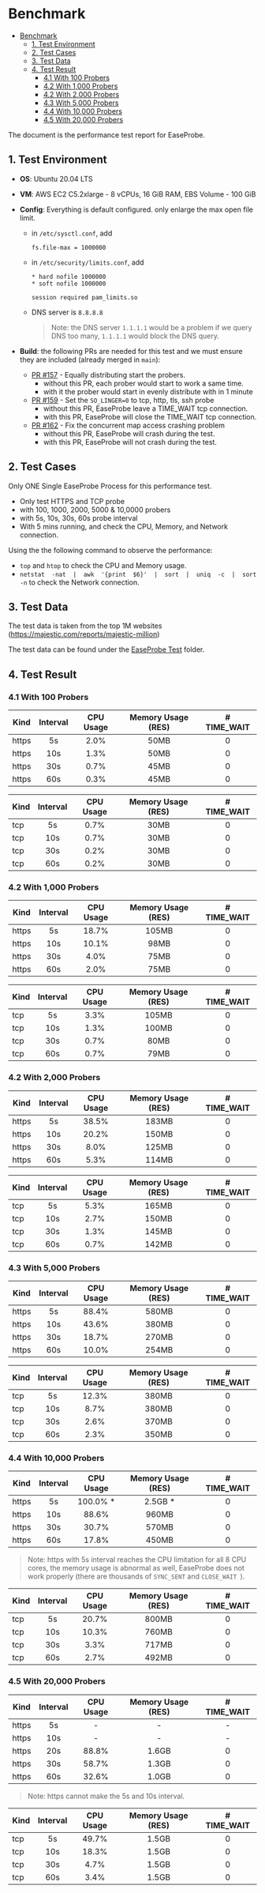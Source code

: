 # Benchmark

- [Benchmark](#benchmark)
  - [1. Test Environment](#1-test-environment)
  - [2. Test Cases](#2-test-cases)
  - [3. Test Data](#3-test-data)
  - [4. Test Result](#4-test-result)
    - [4.1 With 100 Probers](#41-with-100-probers)
    - [4.2  With 1,000 Probers](#42--with-1000-probers)
    - [4.2  With 2,000 Probers](#42--with-2000-probers)
    - [4.3  With 5,000 Probers](#43--with-5000-probers)
    - [4.4  With 10,000 Probers](#44--with-10000-probers)
    - [4.5 With 20,000 Probers](#45-with-20000-probers)

The document is the performance test report for EaseProbe.

## 1. Test Environment

- **OS**: Ubuntu 20.04 LTS
- **VM**: AWS EC2 C5.2xlarge -  8 vCPUs, 16 GiB RAM, EBS Volume - 100 GiB
- **Config**: Everything is default configured. only enlarge the max open file limit.
  - in `/etc/sysctl.conf`, add

      ```
      fs.file-max = 1000000
      ```
  - in `/etc/security/limits.conf`, add

      ```
      * hard nofile 1000000
      * soft nofile 1000000

      session required pam_limits.so
      ```
  - DNS server is `8.8.8.8`

    > Note: the DNS server `1.1.1.1` would be a problem if we query DNS too many, `1.1.1.1` would block the DNS query.

- **Build**: the following PRs are needed for this test and we must ensure they are included (already merged in `main`):
  -  [PR #157](https://github.com/megaease/easeprobe/pull/157) - Equally distributing start the probers.
     - without this PR, each prober would start to work a same time.
     - with it the prober would start in evenly distribute with in 1 minute
  -  [PR #159](https://github.com/megaease/easeprobe/pull/159) - Set the `SO_LINGER=0` to tcp, http, tls, ssh probe
     -  without this PR, EaseProbe leave a TIME_WAIT tcp connection.
     -  with this PR, EaseProbe will close the TIME_WAIT tcp connection.
  -  [PR #162](https://github.com/megaease/easeprobe/pull/162) - Fix the concurrent map access crashing problem
     -  without this PR, EaseProbe will crash during the test.
     -  with this PR, EaseProbe will not crash during the test.


## 2. Test Cases

Only ONE Single EaseProbe Process for this performance test.

- Only test HTTPS and TCP probe
- with 100, 1000, 2000, 5000 & 10,0000 probers
- with 5s, 10s, 30s, 60s probe interval
- With 5 mins running, and check the CPU, Memory, and Network connection.

Using the the following command to observe the performance:
- `top` and `htop` to check the CPU and Memory usage.
- `netstat  -nat  |  awk  '{print  $6}'  |  sort  |  uniq  -c  |  sort  -n` to check the Network connection.


## 3. Test Data

The test data is taken from the top 1M websites (https://majestic.com/reports/majestic-million)

The test data can be found under the [EaseProbe Test](../resources/test/) folder.

## 4. Test Result

### 4.1 With 100 Probers

| Kind  | Interval | CPU Usage | Memory Usage (RES) | # TIME_WAIT |
| ----- | :------: | :--------: | :---------------: | :---------: |
| https | 5s       |    2.0%    |    50MB           |     0       |
| https | 10s      |    1.3%    |    50MB           |     0       |
| https | 30s      |    0.7%    |    45MB           |     0       |
| https | 60s      |    0.3%    |    45MB           |     0       |

| Kind  | Interval | CPU Usage | Memory Usage (RES) | # TIME_WAIT |
| ----- | :------: | :--------: | :---------------: | :---------: |
| tcp   | 5s       |    0.7%    |    30MB           |     0       |
| tcp   | 10s      |    0.7%    |    30MB           |     0       |
| tcp   | 30s      |    0.2%    |    30MB           |     0       |
| tcp   | 60s      |    0.2%    |    30MB           |     0       |


### 4.2  With 1,000 Probers

| Kind  | Interval | CPU Usage | Memory Usage (RES) | # TIME_WAIT |
| ----- | :------: | :--------: | :---------------: | :---------: |
| https | 5s       |   18.7%    |   105MB           |     0       |
| https | 10s      |   10.1%    |    98MB           |     0       |
| https | 30s      |    4.0%    |    75MB           |     0       |
| https | 60s      |    2.0%    |    75MB           |     0       |

| Kind  | Interval | CPU Usage | Memory Usage (RES) | # TIME_WAIT |
| ----- | :------: | :--------: | :---------------: | :---------: |
| tcp   | 5s       |    3.3%    |   105MB           |     0       |
| tcp   | 10s      |    1.3%    |   100MB           |     0       |
| tcp   | 30s      |    0.7%    |    80MB           |     0       |
| tcp   | 60s      |    0.7%    |    79MB           |     0       |


### 4.2  With 2,000 Probers

| Kind  | Interval | CPU Usage | Memory Usage (RES) | # TIME_WAIT |
| ----- | :------: | :--------: | :---------------: | :---------: |
| https | 5s       |   38.5%    |   183MB           |     0       |
| https | 10s      |   20.2%    |   150MB           |     0       |
| https | 30s      |    8.0%    |   125MB           |     0       |
| https | 60s      |    5.3%    |   114MB           |     0       |

| Kind  | Interval | CPU Usage | Memory Usage (RES) | # TIME_WAIT |
| ----- | :------: | :--------: | :---------------: | :---------: |
| tcp   | 5s       |    5.3%    |   165MB           |     0       |
| tcp   | 10s      |    2.7%    |   150MB           |     0       |
| tcp   | 30s      |    1.3%    |   145MB           |     0       |
| tcp   | 60s      |    0.7%    |   142MB           |     0       |

### 4.3  With 5,000 Probers

| Kind  | Interval | CPU Usage | Memory Usage (RES) | # TIME_WAIT |
| ----- | :------: | :--------: | :---------------: | :---------: |
| https | 5s       |   88.4%    |   580MB           |    0       |
| https | 10s      |   43.6%    |   380MB           |    0       |
| https | 30s      |   18.7%    |   270MB           |    0       |
| https | 60s      |   10.0%    |   254MB           |    0       |

| Kind  | Interval | CPU Usage | Memory Usage (RES) | # TIME_WAIT |
| ----- | :------: | :--------: | :---------------: | :---------: |
| tcp   | 5s       |   12.3%    |   380MB           |    0       |
| tcp   | 10s      |    8.7%    |   380MB           |    0       |
| tcp   | 30s      |    2.6%    |   370MB           |    0       |
| tcp   | 60s      |    2.3%    |   350MB           |    0       |

### 4.4  With 10,000 Probers

| Kind  | Interval | CPU Usage | Memory Usage (RES) | # TIME_WAIT |
| ----- | :------: | :--------: | :---------------: | :---------: |
| https | 5s       |  100.0% *  |   2.5GB *         |    0       |
| https | 10s      |   88.6%    |   960MB           |    0       |
| https | 30s      |   30.7%    |   570MB           |    0       |
| https | 60s      |   17.8%    |   450MB           |    0       |

> Note: https with 5s interval reaches the CPU limitation for all 8 CPU cores, the memory usage is abnormal as well, EaseProbe does not work properly (there are thousands of `SYNC_SENT` and `CLOSE_WAIT `).

| Kind  | Interval | CPU Usage | Memory Usage (RES) | # TIME_WAIT |
| ----- | :------: | :--------: | :---------------: | :---------: |
| tcp   | 5s       |   20.7%    |   800MB           |    0       |
| tcp   | 10s      |   10.3%    |   760MB           |    0       |
| tcp   | 30s      |    3.3%    |   717MB           |    0       |
| tcp   | 60s      |    2.7%    |   492MB           |    0       |

### 4.5 With 20,000 Probers

| Kind  | Interval | CPU Usage | Memory Usage (RES) | # TIME_WAIT |
| ----- | :------: | :--------: | :---------------: | :---------: |
| https | 5s       |    -       |      -            |   -         |
| https | 10s      |    -       |      -            |   -         |
| https | 20s      |   88.8%    |   1.6GB           |    0        |
| https | 30s      |   58.7%    |   1.3GB           |    0        |
| https | 60s      |   32.6%    |   1.0GB           |    0        |

> Note:  https cannot make the 5s and 10s interval.

| Kind  | Interval | CPU Usage | Memory Usage (RES) | # TIME_WAIT |
| ----- | :------: | :--------: | :---------------: | :---------: |
| tcp   | 5s       |   49.7%    |   1.5GB           |   0       |
| tcp   | 10s      |   18.3%    |   1.5GB           |   0       |
| tcp   | 30s      |    4.7%    |   1.5GB           |   0       |
| tcp   | 60s      |    3.4%    |   1.5GB           |   0       |
